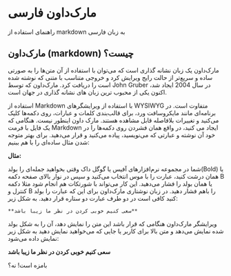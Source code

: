 # مارک‌داون فارسی
راهنمای استفاده از markdown به زبان فارسی


## مارک‌داون (markdown) چیست؟

مارک‌داون یک زبان نشانه گذاری است که می‌توان با استفاده از آن متن‌ها را به صورتی ساده و سریع‌تر از حالت رایج ویرایش کرد و خروجی متناسب با متنی که نوشته شده است را دریافت کرد. مارک‌داون که توسط John Gruber در سال 2004 ایجاد شد، اکنون یکی از محبوب ترین زبان های نشانه گذاری در جهان است.

استفاده از Markdown با استفاده از ویرایشگر‌های WYSIWYG متفاوت است. در برنامه‌ای مانند مایکروسافت ورد، برای قالب‌بندی کلمات و عبارات، روی دکمه‌ها کلیک می‌کنید و تغییرات بلافاصله قابل مشاهده هستند. مارک داون اینطور نیست. هنگامی که یک فایل با فرمت Markdown ایجاد می کنید، در واقع همان فشردن روی دکمه‌ها را در خود آن نوشته و عبارتی که می‌نویسید، پیاده می‌کنید و قرار می‌دهید. برای بهتر متوجه شدن مثال ساده‌ای را با هم ببنیم:

**مثال:**

شما در مجموعه نرم‌افزارهای آفیس یا گوگل داک وقتی بخواهید جمله‌ای را بولد(Bold) یا همان درشت کنید، عبارت را با موس انتخاب می‌کنید و سپس در نوار بالای صفحه دکمه B یا همان بولد را فشار می‌دهید. این کار می‌تواند با شورتکات هم انجام شود مثلا دکمه کنترل و B را باهم فشار دهید. در زبان نوشتاری مارک‌داون برای این که عبارت را بولد کنید کافی است در دو طرف عبارت دو ستاره قرار دهید. به شکل زیر:
```
**سعی کنیم خوبی کردن در نظر ما زیبا باشد**
```
ویرایشگر مارک‌داون هنگامی که قرار باشد این متن را نمایش دهد، آن را به شکل بولد شده نمایش می‌دهد و متن بالا برای کاربر یا جایی که می‌خواهید نمایش دهید به شکل زیر نمایش داده می‌شود:

**سعی کنیم خوبی کردن در نظر ما زیبا باشد**

بامزه است! نه؟





